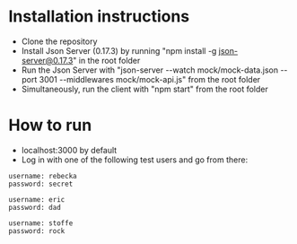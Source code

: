 # Installation instructions
- Clone the repository
- Install Json Server (0.17.3) by running "npm install -g json-server@0.17.3" in the root folder
- Run the Json Server with "json-server --watch mock/mock-data.json --port 3001 --middlewares mock/mock-api.js" from the root folder
- Simultaneously, run the client with "npm start" from the root folder

# How to run
- localhost:3000 by default
- Log in with one of the following test users and go from there:
```
username: rebecka
password: secret

username: eric
password: dad

username: stoffe
password: rock
```
